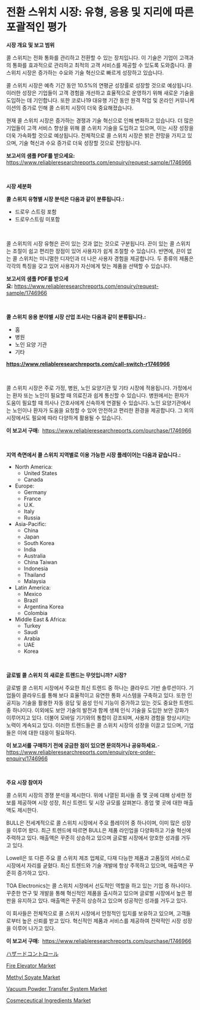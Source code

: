 <p><h1>전환 스위치 시장: 유형, 응용 및 지리에 따른 포괄적인 평가</h1></p><p><strong>시장 개요 및 보고 범위</strong></p>
<p><p>콜 스위치는 전화 통화를 관리하고 전환할 수 있는 장치입니다. 이 기술은 기업이 고객과의 통화를 효과적으로 관리하고 최적의 고객 서비스를 제공할 수 있도록 도와줍니다. 콜 스위치 시장은 증가하는 수요와 기술 혁신으로 빠르게 성장하고 있습니다.</p><p>콜 스위치 시장은 예측 기간 동안 10.5%의 연평균 성장률로 성장할 것으로 예상됩니다. 이러한 성장은 기업들이 고객 경험을 개선하고 효율적으로 운영하기 위해 새로운 기술을 도입하는 데 기인합니다. 또한 코로나19 대유행 기간 동안 원격 작업 및 온라인 커뮤니케이션의 증가로 인해 콜 스위치 시장이 더욱 중요해졌습니다.</p><p>현재 콜 스위치 시장은 증가하는 경쟁과 기술 혁신으로 인해 변화하고 있습니다. 더 많은 기업들이 고객 서비스 향상을 위해 콜 스위치 기술을 도입하고 있으며, 이는 시장 성장을 더욱 가속화할 것으로 예상됩니다. 전체적으로 콜 스위치 시장은 밝은 전망을 가지고 있으며, 기술 혁신과 수요 증가로 더욱 성장할 것으로 전망됩니다.</p></p>
<p><strong>보고서의 샘플 PDF를 받으세요:</strong> <a href="https://www.reliableresearchreports.com/enquiry/request-sample/1746966">https://www.reliableresearchreports.com/enquiry/request-sample/1746966</a></p>
<p>&nbsp;</p>
<p><strong>시장 세분화</strong></p>
<p><strong>콜 스위치 유형별 시장 분석은 다음과 같이 분류됩니다.:</strong></p>
<p><ul><li>드로우 스트링 포함</li><li>드로우스트링 미포함</li></ul></p>
<p>&nbsp;</p>
<p><p>콜 스위치의 시장 유형은 끈이 있는 것과 없는 것으로 구분됩니다. 끈이 있는 콜 스위치는 조절이 쉽고 편리한 장점이 있어 사용자가 쉽게 조절할 수 있습니다. 반면에, 끈이 없는 콜 스위치는 미니멀한 디자인과 더 나은 사용자 경험을 제공합니다. 두 종류의 제품은 각각의 특징을 갖고 있어 사용자가 자신에게 맞는 제품을 선택할 수 있습니다.</p></p>
<p><strong>보고서의 샘플 PDF를 받으세요:</strong>&nbsp;<a href="https://www.reliableresearchreports.com/enquiry/request-sample/1746966">https://www.reliableresearchreports.com/enquiry/request-sample/1746966</a></p>
<p>&nbsp;</p>
<p><strong> 콜 스위치 응용 분야별 시장 산업 조사는 다음과 같이 분류됩니다.:</strong></p>
<p><ul><li>홈</li><li>병원</li><li>노인 요양 기관</li><li>기타</li></ul></p>
<p><strong><a href="https://www.reliableresearchreports.com/call-switch-r1746966">https://www.reliableresearchreports.com/call-switch-r1746966</a></strong></p>
<p>&nbsp;</p>
<p><p>콜 스위치 시장은 주로 가정, 병원, 노인 요양기관 및 기타 시장에 적용됩니다. 가정에서는 환자 또는 노인이 필요할 때 의료진과 쉽게 통신할 수 있습니다. 병원에서는 환자가 도움이 필요할 때 의사나 간호사에게 신속하게 연결될 수 있습니다. 노인 요양기관에서는 노인이나 환자가 도움을 요청할 수 있어 안전하고 편리한 환경을 제공합니다. 그 외의 시장에서도 필요에 따라 다양하게 활용될 수 있습니다.</p></p>
<p><strong>이 보고서 구매:</strong>&nbsp; <a href="https://www.reliableresearchreports.com/purchase/1746966">https://www.reliableresearchreports.com/purchase/1746966</a></p>
<p>&nbsp;</p>
<p><strong>지역 측면에서 콜 스위치 지역별로 이용 가능한 시장 플레이어는 다음과 같습니다.:</strong></p>
<p><ul>
    <li>
        North America:
        <ul>
            <li>United States</li>
            <li>Canada</li>
        </ul>
    </li>
    <li>
        Europe:
        <ul>
            <li>Germany</li>
            <li>France</li>
            <li>U.K.</li>
            <li>Italy</li>
            <li>Russia</li>
        </ul>
    </li>
    <li>
        Asia-Pacific:
        <ul>
            <li>China</li>
            <li>Japan</li>
            <li>South Korea</li>
            <li>India</li>
            <li>Australia</li>
            <li>China Taiwan</li>
            <li>Indonesia</li>
            <li>Thailand</li>
            <li>Malaysia</li>
        </ul>
    </li>
    <li>
        Latin America:
        <ul>
            <li>Mexico</li>
            <li>Brazil</li>
            <li>Argentina Korea</li>
            <li>Colombia</li>
        </ul>
    </li>
    <li>
        Middle East & Africa:
        <ul>
            <li>Turkey</li>
            <li>Saudi</li>
            <li>Arabia</li>
            <li>UAE</li>
            <li>Korea</li>
        </ul>
    </li>
    </ul></p>
<p>&nbsp;</p>
<p><strong>글로벌 콜 스위치 의 새로운 트렌드는 무엇입니까? 시장?</strong></p>
<p><p>글로벌 콜 스위치 시장에서 주요한 최신 트렌드 중 하나는 클라우드 기반 솔루션이다. 기업들이 클라우드를 통해 보다 효율적이고 유연한 통화 시스템을 구축하고 있다. 또한 인공지능 기술을 활용한 자동 응답 및 음성 인식 기능이 증가하고 있는 것도 중요한 트렌드 중 하나이다. 이외에도 보안 기술의 발전과 함께 생체 인식 기술을 도입한 보안 강화가 이루어지고 있다. 더불어 모바일 기기와의 통합이 강조되며, 사용자 경험을 향상시키는 노력이 계속되고 있다. 이러한 트렌드들은 콜 스위치 시장의 성장을 이끌고 있으며, 기업들은 이에 대한 대응이 필요하다.</p></p>
<p><strong>이 보고서를 구매하기 전에 궁금한 점이 있으면 문의하거나 공유하세요.</strong>- <a href="https://www.reliableresearchreports.com/enquiry/pre-order-enquiry/1746966">https://www.reliableresearchreports.com/enquiry/pre-order-enquiry/1746966</a></p>
<p>&nbsp;</p>
<p><strong>주요 시장 참여자</strong></p>
<p><p>콜 스위치 시장의 경쟁 분석을 제시한다. 위에 나열된 회사들 중 몇 곳에 대해 상세한 정보를 제공하며 시장 성장, 최신 트렌드 및 시장 규모를 살펴본다. 종업 몇 곳에 대한 매출액도 제시한다. </p><p>BULL은 전세계적으로 콜 스위치 시장에서 주요 플레이어 중 하나이며, 이미 많은 성장을 이루어 왔다. 최근 트렌드에 따르면 BULL은 제품 라인업을 다양화하고 기술 혁신에 주력하고 있다. 매출액은 꾸준히 상승하고 있으며 글로벌 시장에서 양호한 성과를 거두고 있다.</p><p>Lowell은 또 다른 주요 콜 스위치 제조 업체로, 다재 다능한 제품과 고품질의 서비스로 시장에서 자리를 굳혔다. 최신 트렌드와 기술 개발에 항상 주목하고 있으며, 매출액은 꾸준히 증가하고 있다.</p><p>TOA Electronics는 콜 스위치 시장에서 선도적인 역할을 하고 있는 기업 중 하나이다. 꾸준한 연구 및 개발을 통해 혁신적인 제품을 출시하고 있으며 글로벌 시장에서 높은 평판을 유지하고 있다. 매출액은 꾸준히 상승하고 있으며 성공적인 성과를 거두고 있다.</p><p>이 회사들은 전체적으로 콜 스위치 시장에서 안정적인 입지를 보유하고 있으며, 고객들로부터 높은 신뢰를 받고 있다. 혁신적인 제품과 서비스를 제공하여 전략적인 시장 성장을 이루어 나가고 있다.</p></p>
<p><strong>이 보고서 구매:</strong>&nbsp;&nbsp;<a href="https://www.reliableresearchreports.com/purchase/1746966">https://www.reliableresearchreports.com/purchase/1746966</a></p>
<p><p><a href="https://github.com/qwpelcjko9242629/Market-Research-Report-List-1/blob/main/526704727100.md">ハザードコントロール</a></p><p><a href="https://github.com/eeaveuhhh/Market-Research-Report-List-2/blob/main/fire-elevator-market.md">Fire Elevator Market</a></p><p><a href="https://issuu.com/reportprime-2/docs/methyl-soyate-market-size-2030.pptx">Methyl Soyate Market</a></p><p><a href="https://view.publitas.com/reportprime-1/vacuum-powder-transfer-system-market-report-reveals-the-latest-trends-and-growth-opportunities-of-this-market/">Vacuum Powder Transfer System Market</a></p><p><a href="https://issuu.com/reportprime-2/docs/cosmeceutical-ingredients-market-size-2030.pptx">Cosmeceutical Ingredients Market</a></p></p>